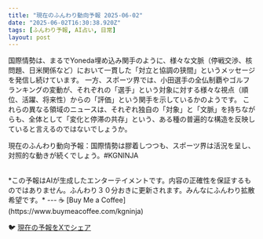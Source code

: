 ```yaml
---
title: "現在のふんわり動向予報 2025-06-02"
date: "2025-06-02T16:30:38.920Z"
tags: [ふんわり予報, AI占い, 日常]
layout: post
---
```



国際情勢は、まるでYoneda埋め込み関手のように、様々な文脈（停戦交渉、核問題、日米関係など）において一貫した「対立と協調の狭間」というメッセージを発信し続けています。  一方、スポーツ界では、小田選手の全仏制覇やゴルフランキングの変動が、それぞれの「選手」という対象に対する様々な視点（順位、活躍、将来性）からの「評価」という関手を示しているかのようです。  これらの異なる領域のニュースは、それぞれ独自の「対象」と「文脈」を持ちながらも、全体として「変化と停滞の共存」という、ある種の普遍的な構造を反映していると言えるのではないでしょうか。


現在のふんわり動向予報：国際情勢は膠着しつつも、スポーツ界は活況を呈し、対照的な動きが続くでしょう。#KGNINJA

<br>
*この予報はAIが生成したエンターテイメントです。内容の正確性を保証するものではありません。ふんわり３０分おきに更新されます。みんなにふんわり拡散希望です。*
---
☕️ [Buy Me a Coffee](https://www.buymeacoffee.com/kgninja)

🐦 [現在の予報をXでシェア](https://twitter.com/intent/tweet?text=%E7%8F%BE%E5%9C%A8%E3%81%AE%E3%81%B5%E3%82%93%E3%82%8F%E3%82%8A%E4%BA%88%E5%A0%B1%3A%20%E3%80%8C%E5%9B%BD%E9%9A%9B%E6%83%85%E5%8B%A2%E3%81%AF%E3%80%81%E3%81%BE%E3%82%8B%E3%81%A7Yoneda%E5%9F%8B%E3%82%81%E8%BE%BC%E3%81%BF%E9%96%A2%E6%89%8B%E3%81%AE%E3%82%88%E3%81%86%E3%81%AB%E3%80%81%E6%A7%98%E3%80%85%E3%81%AA%E6%96%87%E8%84%88%EF%BC%88%E5%81%9C%E6%88%A6%E4%BA%A4%E6%B8%89%E3%80%81%E6%A0%B8%E5%95%8F%E9%A1%8C%E3%80%81%E6%97%A5%E7%B1%B3%E9%96%A2%E4%BF%82%E3%81%AA%E3%81%A9%EF%BC%89%E3%81%AB%E3%81%8A%E3%81%84%E3%81%A6%E4%B8%80%E8%B2%AB%E3%81%97%E3%81%9F%E3%80%8C%E5%AF%BE%E7%AB%8B%E3%81%A8%E5%8D%94%E8%AA%BF%E3%81%AE%E7%8B%AD%E9%96%93%E3%80%8D%E3%81%A8%E3%81%84%E3%81%86%E3%83%A1%E3%83%83%E3%82%BB%E3%83%BC%E3%82%B8%E3%82%92%E7%99%BA%E4%BF%A1%E3%81%97%E7%B6%9A%E3%81%91%E3%81%A6%E3%81%84%E3%81%BE%E3%81%99%E3%80%82%E3%80%8D%23KGNINJA%20%E7%B6%9A%E3%81%8D%E3%81%AF%E3%83%96%E3%83%AD%E3%82%B0%E3%81%A7%EF%BC%81%F0%9F%91%87&url=https%3A%2F%2Fkg-ninja.github.io%2FFunwariyoso%2F)
